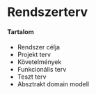 # Rendszerterv
#### Tartalom
- Rendszer célja
- Projekt terv
- Követelmények
- Funkcionális terv
- Teszt terv
- Absztrakt domain modell